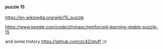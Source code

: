 #### puzzle 15

https://en.wikipedia.org/wiki/15_puzzle

https://www.kaggle.com/code/zilvinasc/reinforced-learning-qtable-puzzle-15

and some history https://github.com/zc42/stuff ;))
